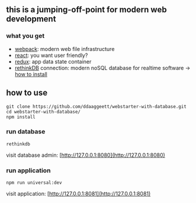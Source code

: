 ## this is a jumping-off-point for modern web development

### what you get
- [webpack](https://webpack.js.org/): modern web file infrastructure
- [react](https://reactjs.org/): you want user friendly?
- [redux](https://redux.js.org/): app data state container
- [rethinkDB](https://rethinkdb.com/) connection: modern noSQL database for realtime software -> [how to install](https://rethinkdb.com/docs/install/)

## how to use

    git clone https://github.com/ddaaggeett/webstarter-with-database.git
    cd webstarter-with-database/
    npm install

### run database

    rethinkdb

visit database admin: [http://127.0.0.1:8080](http://127.0.0.1:8080)

### run application

    npm run universal:dev

visit application: [http://127.0.0.1:8081](http://127.0.0.1:8081)
